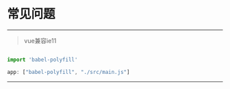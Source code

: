 # 常见问题

---

> vue兼容ie11


```javascript

import 'babel-polyfill'

app: ["babel-polyfill", "./src/main.js"] 

```

---
